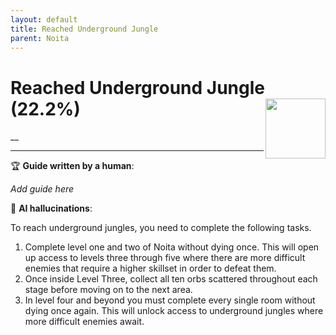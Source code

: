 ```yaml
---
layout: default
title: Reached Underground Jungle
parent: Noita
---
```


# Reached Underground Jungle (22.2%) <img align="right" src="https://cdn.cloudflare.steamstatic.com/steamcommunity/public/images/apps/881100/5183ddeee913f877125231433214d75809f2721b.jpg" width="96" height="96">

__

***

:trophy: **Guide written by a human**:

_Add guide here_

:robot: **AI hallucinations**:

To reach underground jungles, you need to complete the following tasks. 
1) Complete level one and two of Noita without dying once. This will open up access to levels three through five where there are more difficult enemies that require a higher skillset in order to defeat them.  
2) Once inside Level Three, collect all ten orbs scattered throughout each stage before moving on to the next area. 
3) In level four and beyond you must complete every single room without dying once again. This will unlock access to underground jungles where more difficult enemies await.
